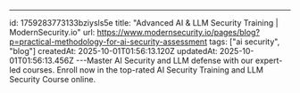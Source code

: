 ---
id: 1759283773133bziysls5e
title: "Advanced AI & LLM Security Training | ModernSecurity.io"
url: https://www.modernsecurity.io/pages/blog?p=practical-methodology-for-ai-security-assessment
tags: ["ai security", "blog"]
createdAt: 2025-10-01T01:56:13.120Z
updatedAt: 2025-10-01T01:56:13.456Z
---Master AI Security and LLM defense with our expert-led courses. Enroll now in the top-rated AI Security Training and LLM Security Course online.
